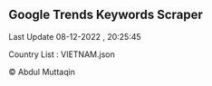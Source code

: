 

## Google Trends Keywords Scraper 
 
Last Update 08-12-2022 , 20:25:45

Country List :
VIETNAM.json



© Abdul Muttaqin 

